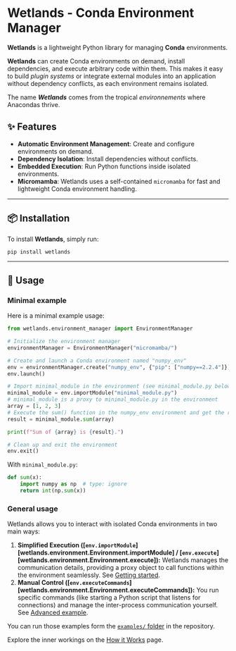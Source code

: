 # Wetlands - Conda Environment Manager

**Wetlands** is a lightweight Python library for managing **Conda** environments.

**Wetlands** can create Conda environments on demand, install dependencies, and execute arbitrary code within them. This makes it easy to build *plugin systems* or integrate external modules into an application without dependency conflicts, as each environment remains isolated.

The name ***Wetlands*** comes from the tropical *environnements* where Anacondas thrive.

## ✨ Features

- **Automatic Environment Management**: Create and configure environments on demand.
- **Dependency Isolation**: Install dependencies without conflicts.
- **Embedded Execution**: Run Python functions inside isolated environments.
- **Micromamba**: Wetlands uses a self-contained `micromamba` for fast and lightweight Conda environment handling.

---

## 📦 Installation

To install **Wetlands**, simply run:

```sh
pip install wetlands
```

---

## 🚀 Usage

### Minimal example

Here is a minimal example usage:

```python
from wetlands.environment_manager import EnvironmentManager

# Initialize the environment manager
environmentManager = EnvironmentManager("micromamba/")

# Create and launch a Conda environment named "numpy_env"
env = environmentManager.create("numpy_env", {"pip": ["numpy==2.2.4"]})
env.launch()

# Import minimal_module in the environment (see minimal_module.py below)
minimal_module = env.importModule("minimal_module.py")
# minimal_module is a proxy to minimal_module.py in the environment
array = [1, 2, 3]
# Execute the sum() function in the numpy_env environment and get the result
result = minimal_module.sum(array)

print(f"Sum of {array} is {result}.")

# Clean up and exit the environment
env.exit()
```

With `minimal_module.py`:

```python
def sum(x):
    import numpy as np  # type: ignore
    return int(np.sum(x))
```

### General usage

Wetlands allows you to interact with isolated Conda environments in two main ways:

1.  **Simplified Execution ([`env.importModule`][wetlands.environment.Environment.importModule] / [`env.execute`][wetlands.environment.Environment.execute]):** Wetlands manages the communication details, providing a proxy object to call functions within the environment seamlessly. See [Getting started](getting_started.md).
2.  **Manual Control ([`env.executeCommands`][wetlands.environment.Environment.executeCommands]):** You run specific commands (like starting a Python script that listens for connections) and manage the inter-process communication yourself. See [Advanced example](advanced_example.md).

You can run those examples form the [`examples/` folder](https://github.com/arthursw/wetlands/tree/main/examples) in the repository.

Explore the inner workings on the [How it Works](how_it_works.md) page.